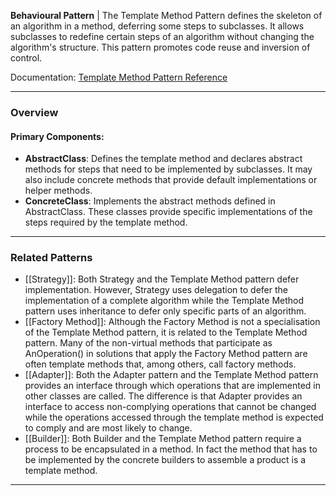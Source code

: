 **Behavioural Pattern** | The Template Method Pattern defines the skeleton of an algorithm in a method, deferring some steps to subclasses. It allows subclasses to redefine certain steps of an algorithm without changing the algorithm's structure. This pattern promotes code reuse and inversion of control.

Documentation: [Template Method Pattern Reference](https://refactoring.guru/design-patterns/template-method)
___
### Overview
#### Primary Components:
- **AbstractClass**: Defines the template method and declares abstract methods for steps that need to be implemented by subclasses. It may also include concrete methods that provide default implementations or helper methods.
- **ConcreteClass**: Implements the abstract methods defined in AbstractClass. These classes provide specific implementations of the steps required by the template method.

___
### Related Patterns
- [[Strategy]]: Both Strategy and the Template Method pattern defer implementation. However, Strategy uses delegation to defer the implementation of a complete algorithm while the Template Method pattern uses inheritance to defer only specific parts of an algorithm. 
- [[Factory Method]]: Although the Factory Method is not a specialisation of the Template Method pattern, it is related to the Template Method pattern. Many of the non-virtual methods that participate as AnOperation() in solutions that apply the Factory Method pattern are often template methods that, among others, call factory methods. 
- [[Adapter]]: Both the Adapter pattern and the Template Method pattern provides an interface through which operations that are implemented in other classes are called. The difference is that Adapter provides an interface to access non-complying operations that cannot be changed while the operations accessed through the template method is expected to comply and are most likely to change. 
- [[Builder]]: Both Builder and the Template Method pattern require a process to be encapsulated in a method. In fact the method that has to be implemented by the concrete builders to assemble a product is a template method.

___